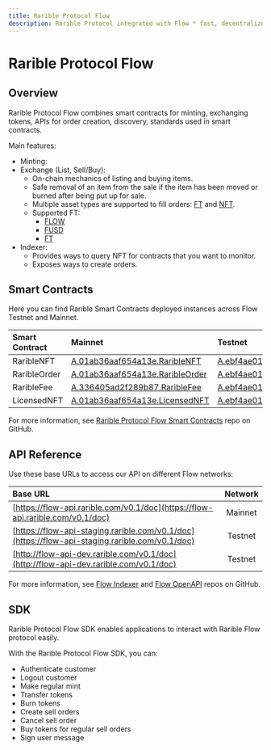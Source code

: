 ```yaml
---
title: Rarible Protocol Flow
description: Rarible Protocol integrated with Flow * fast, decentralized, and developer-friendly blockchain
---
```


# Rarible Protocol Flow

## Overview

Rarible Protocol Flow combines smart contracts for minting, exchanging tokens, APIs for order creation, discovery, standards used in smart contracts.

Main features:

* Minting:
* Exchange (List, Sell/Buy):
    * On-chain mechanics of listing and buying items.
    * Safe removal of an item from the sale if the item has been moved or burned after being put up for sale.
    * Multiple asset types are supported to fill orders: [FT](https://docs.onflow.org/core-contracts/flow-token/) and [NFT](https://docs.onflow.org/core-contracts/fungible-token/).
    * Supported FT:
        * [FLOW](https://docs.onflow.org/core-contracts/flow-token/)
        * [FUSD](https://docs.onflow.org/fusd/transactions/)
        * [FT](https://docs.onflow.org/core-contracts/fungible-token/)
* Indexer:
    * Provides ways to query NFT for contracts that you want to monitor.
    * Exposes ways to create orders.

## Smart Contracts

Here you can find Rarible Smart Contracts deployed instances across Flow Testnet and Mainnet.

| Smart Contract | Mainnet                                                                         | Testnet                                                                                                                                   |
|:---------------|:--------------------------------------------------------------------------------|:------------------------------------------------------------------------------------------------------------------------------------------|
| RaribleNFT | [A.01ab36aaf654a13e.RaribleNFT](https://flowscan.org/contract/A.01ab36aaf654a13e.RaribleNFT) | [A.ebf4ae01d1284af8.RaribleNFT](https://testnet.flowscan.org/contract/A.ebf4ae01d1284af8.RaribleNFT)                                      |
| RaribleOrder | [A.01ab36aaf654a13e.RaribleOrder](https://flowscan.org/contract/A.01ab36aaf654a13e.RaribleOrder) | [A.ebf4ae01d1284af8.RaribleOrder](https://testnet.flowscan.org/contract/A.ebf4ae01d1284af8.RaribleOrder)                                  |
| RaribleFee | [A.336405ad2f289b87.RaribleFee](https://flowscan.org/contract/A.336405ad2f289b87.RaribleFee) | [A.ebf4ae01d1284af8.RaribleFee](https://testnet.flowscan.org/contract/A.ebf4ae01d1284af8.RaribleFee)                                      |
| LicensedNFT | [A.01ab36aaf654a13e.LicensedNFT](https://flowscan.org/contract/A.01ab36aaf654a13e.LicensedNFT) | [A.ebf4ae01d1284af8.LicensedNFT](https://testnet.flowscan.org/contract/A.ebf4ae01d1284af8.LicensedNFT)                                    |

For more information, see [Rarible Protocol Flow Smart Contracts](https://github.com/rarible/flow-contracts) repo on GitHub.

## API Reference

Use these base URLs to access our API on different Flow networks:

| Base URL                                                                                       | Network |
|:-----------------------------------------------------------------------------------------------|:-------:|
| [https://flow-api.rarible.com/v0.1/doc](https://flow-api.rarible.com/v0.1/doc)                 | Mainnet |
| [https://flow-api-staging.rarible.com/v0.1/doc](https://flow-api-staging.rarible.com/v0.1/doc) | Testnet |
| [http://flow-api-dev.rarible.com/v0.1/doc](http://flow-api-dev.rarible.com/v0.1/doc)           | Testnet |

For more information, see [Flow Indexer](https://github.com/rarible/flow-nft-indexer) and [Flow OpenAPI](https://github.com/rarible/flow-protocol-api) repos on GitHub.

## SDK

Rarible Protocol Flow SDK enables applications to interact with Rarible Flow protocol easily.

With the Rarible Protocol Flow SDK, you can:

* Authenticate customer
* Logout customer
* Make regular mint
* Transfer tokens
* Burn tokens
* Create sell orders
* Cancel sell order
* Buy tokens for regular sell orders
* Sign user message
